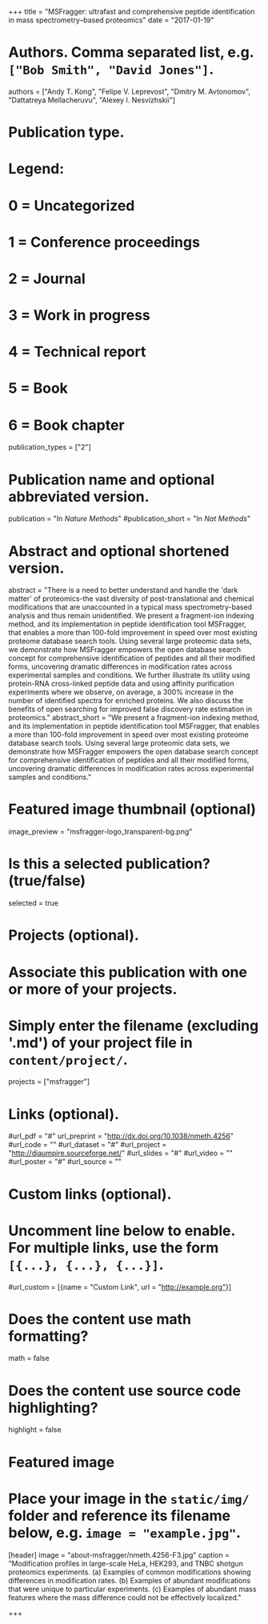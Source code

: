+++
title = "MSFragger: ultrafast and comprehensive peptide identification in mass spectrometry–based proteomics"
date = "2017-01-19"

# Authors. Comma separated list, e.g. `["Bob Smith", "David Jones"]`.
authors = ["Andy T. Kong", "Felipe V. Leprevost", "Dmitry M. Avtonomov", "Dattatreya Mellacheruvu", "Alexey I. Nesvizhskii"]

# Publication type.
# Legend:
# 0 = Uncategorized
# 1 = Conference proceedings
# 2 = Journal
# 3 = Work in progress
# 4 = Technical report
# 5 = Book
# 6 = Book chapter
publication_types = ["2"]

# Publication name and optional abbreviated version.
publication = "In *Nature Methods*"
#publication_short = "In *Nat Methods*"

# Abstract and optional shortened version.
abstract = "There is a need to better understand and handle the 'dark matter' of proteomics-the vast diversity of post-translational and chemical modifications that are unaccounted in a typical mass spectrometry-based analysis and thus remain unidentified. We present a fragment-ion indexing method, and its implementation in peptide identification tool MSFragger, that enables a more than 100-fold improvement in speed over most existing proteome database search tools. Using several large proteomic data sets, we demonstrate how MSFragger empowers the open database search concept for comprehensive identification of peptides and all their modified forms, uncovering dramatic differences in modification rates across experimental samples and conditions. We further illustrate its utility using protein-RNA cross-linked peptide data and using affinity purification experiments where we observe, on average, a 300% increase in the number of identified spectra for enriched proteins. We also discuss the benefits of open searching for improved false discovery rate estimation in proteomics."
abstract_short = "We present a fragment-ion indexing method, and its implementation in peptide identification tool MSFragger, that enables a more than 100-fold improvement in speed over most existing proteome database search tools. Using several large proteomic data sets, we demonstrate how MSFragger empowers the open database search concept for comprehensive identification of peptides and all their modified forms, uncovering dramatic differences in modification rates across experimental samples and conditions."

# Featured image thumbnail (optional)
image_preview = "msfragger-logo_transparent-bg.png"

# Is this a selected publication? (true/false)
selected = true

# Projects (optional).
#   Associate this publication with one or more of your projects.
#   Simply enter the filename (excluding '.md') of your project file in `content/project/`.
projects = ["msfragger"]

# Links (optional).
#url_pdf = "#"
url_preprint = "http://dx.doi.org/10.1038/nmeth.4256"
#url_code = ""
#url_dataset = "#"
#url_project = "http://diaumpire.sourceforge.net/"
#url_slides = "#"
#url_video = ""
#url_poster = "#"
#url_source = ""

# Custom links (optional).
#   Uncomment line below to enable. For multiple links, use the form `[{...}, {...}, {...}]`.
#url_custom = [{name = "Custom Link", url = "http://example.org"}]

# Does the content use math formatting?
math = false

# Does the content use source code highlighting?
highlight = false

# Featured image
# Place your image in the `static/img/` folder and reference its filename below, e.g. `image = "example.jpg"`.
[header]
image = "about-msfragger/nmeth.4256-F3.jpg"
caption = "Modification profiles in large-scale HeLa, HEK293, and TNBC shotgun proteomics experiments. (a) Examples of common modifications showing differences in modification rates. (b) Examples of abundant modifications that were unique to particular experiments. (c) Examples of abundant mass features where the mass difference could not be effectively localized."

+++
